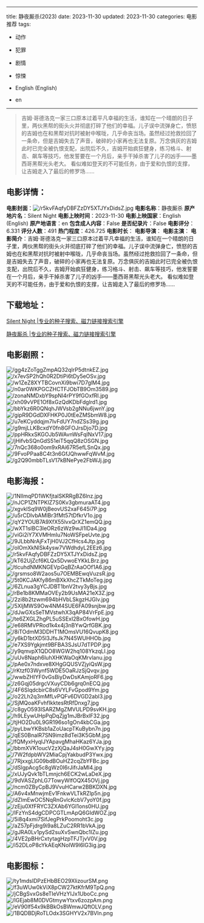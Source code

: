 
---
title: 静夜厮杀(2023)
date: 2023-11-30
updated: 2023-11-30
categories: 电影推荐
tags:
- 动作
- 犯罪
- 剧情
- 惊悚

- English (English)
- en
---


> 吉姆·哥德洛克一家三口原本过着平凡幸福的生活，谁知在一个晴朗的日子里，两伙黑帮的街头火并彻底打碎了他们的幸福。儿子误中流弹身亡，愤怒的吉姆也在和黑帮对抗时被射中喉咙，几乎命丧当场。虽然经过抢救捡回了一条命，但是吉姆失去了声音，破碎的小家再也无法复原。万念俱灰的吉姆此时已完全被仇恨支配，出院后不久，吉姆开始疯狂健身，练习格斗、射击、飙车等技巧，他发誓要在一个月后，亲手干掉杀害了儿子的凶手——墨西哥黑帮光头老大。 看似难如登天的不可能任务，由于爱和仇恨的支撑，让吉姆走入了最后的修罗场……

## **电影详情**：

**电影封面**：<img src="https://image.tmdb.org/t/p/w200/r5kvFAqfyDBFZzDY5XTJYxDidsZ.jpg" alt="/r5kvFAqfyDBFZzDY5XTJYxDidsZ.jpg" title="/r5kvFAqfyDBFZzDY5XTJYxDidsZ.jpg">
**电影名称**：静夜厮杀
**原产地片名**：Silent Night
**电影上映时间**：2023-11-30
**电影上映国家**：English (English)
**原产地语言**：en
**包含成人内容**：False
**是否纪录片**：False
**电影评分**：6.331
**评分人数**：491
**热门程度**：426.725
**电影时长**：
**电影导演**：
**电影主演**：
**电影简介**：吉姆·哥德洛克一家三口原本过着平凡幸福的生活，谁知在一个晴朗的日子里，两伙黑帮的街头火并彻底打碎了他们的幸福。儿子误中流弹身亡，愤怒的吉姆也在和黑帮对抗时被射中喉咙，几乎命丧当场。虽然经过抢救捡回了一条命，但是吉姆失去了声音，破碎的小家再也无法复原。万念俱灰的吉姆此时已完全被仇恨支配，出院后不久，吉姆开始疯狂健身，练习格斗、射击、飙车等技巧，他发誓要在一个月后，亲手干掉杀害了儿子的凶手——墨西哥黑帮光头老大。 看似难如登天的不可能任务，由于爱和仇恨的支撑，让吉姆走入了最后的修罗场……

## **下载地址**：
[Silent Night |专业的种子搜索、磁力链接搜索引擎](https://movie.amd794.com:2083/?search=Silent%20Night&ordering=&mode=match_phrase&page_size=10&page=1)

[静夜厮杀 |专业的种子搜索、磁力链接搜索引擎](https://movie.amd794.com:2083/?search=%E9%9D%99%E5%A4%9C%E5%8E%AE%E6%9D%80&ordering=&mode=match_phrase&page_size=10&page=1)
 

## **电影剧照**：
<img src="https://image.tmdb.org/t/p/original/gg4zZoTggZmpAQ32qIrP5dtnkEZ.jpg" alt="/gg4zZoTggZmpAQ32qIrP5dtnkEZ.jpg" title="/gg4zZoTggZmpAQ32qIrP5dtnkEZ.jpg"><img src="https://image.tmdb.org/t/p/original/x7evSP2hQh0R2DtiPi6tDy5eOSv.jpg" alt="/x7evSP2hQh0R2DtiPi6tDy5eOSv.jpg" title="/x7evSP2hQh0R2DtiPi6tDy5eOSv.jpg"><img src="https://image.tmdb.org/t/p/original/w1ZeZ8XYTBCovnXi9bwi7D7glM4.jpg" alt="/w1ZeZ8XYTBCovnXi9bwi7D7glM4.jpg" title="/w1ZeZ8XYTBCovnXi9bwi7D7glM4.jpg"><img src="https://image.tmdb.org/t/p/original/n0ar0WKPGCZHCTFJObTB9Om3589.jpg" alt="/n0ar0WKPGCZHCTFJObTB9Om3589.jpg" title="/n0ar0WKPGCZHCTFJObTB9Om3589.jpg"><img src="https://image.tmdb.org/t/p/original/zonaNMDxbY9spNl4rPY9fGOxfRI.jpg" alt="/zonaNMDxbY9spNl4rPY9fGOxfRI.jpg" title="/zonaNMDxbY9spNl4rPY9fGOxfRI.jpg"><img src="https://image.tmdb.org/t/p/original/xh09vVPE1Of8xGzQdKDbFdglrd1.jpg" alt="/xh09vVPE1Of8xGzQdKDbFdglrd1.jpg" title="/xh09vVPE1Of8xGzQdKDbFdglrd1.jpg"><img src="https://image.tmdb.org/t/p/original/bbYkz6R0QNqhJWVsb2gNNu6jwnY.jpg" alt="/bbYkz6R0QNqhJWVsb2gNNu6jwnY.jpg" title="/bbYkz6R0QNqhJWVsb2gNNu6jwnY.jpg"><img src="https://image.tmdb.org/t/p/original/gipR9DGdDXFHKP0J0tEeZMSbmW8.jpg" alt="/gipR9DGdDXFHKP0J0tEeZMSbmW8.jpg" title="/gipR9DGdDXFHKP0J0tEeZMSbmW8.jpg"><img src="https://image.tmdb.org/t/p/original/u7eKCyddqjm7IvFdUY7ndZSs39g.jpg" alt="/u7eKCyddqjm7IvFdUY7ndZSs39g.jpg" title="/u7eKCyddqjm7IvFdUY7ndZSs39g.jpg"><img src="https://image.tmdb.org/t/p/original/g9mjLLKBcxdY0fn8GFOJrsDjo7D.jpg" alt="/g9mjLLKBcxdY0fn8GFOJrsDjo7D.jpg" title="/g9mjLLKBcxdY0fn8GFOJrsDjo7D.jpg"><img src="https://image.tmdb.org/t/p/original/ppHRkxSKGOJb5WAvnWsFqINxV17.jpg" alt="/ppHRkxSKGOJb5WAvnWsFqINxV17.jpg" title="/ppHRkxSKGOJb5WAvnWsFqINxV17.jpg"><img src="https://image.tmdb.org/t/p/original/jHifvbSQnGdS51eiT5qqQ8zOSGN.jpg" alt="/jHifvbSQnGdS51eiT5qqQ8zOSGN.jpg" title="/jHifvbSQnGdS51eiT5qqQ8zOSGN.jpg"><img src="https://image.tmdb.org/t/p/original/7nQc368o0om9xRAi67R5efLSnQx.jpg" alt="/7nQc368o0om9xRAi67R5efLSnQx.jpg" title="/7nQc368o0om9xRAi67R5efLSnQx.jpg"><img src="https://image.tmdb.org/t/p/original/9FvoPPaa8C4t3n6GfJQhwwFqWvM.jpg" alt="/9FvoPPaa8C4t3n6GfJQhwwFqWvM.jpg" title="/9FvoPPaa8C4t3n6GfJQhwwFqWvM.jpg"><img src="https://image.tmdb.org/t/p/original/g2Q90mbbTLsV17kBNePye2FbWJj.jpg" alt="/g2Q90mbbTLsV17kBNePye2FbWJj.jpg" title="/g2Q90mbbTLsV17kBNePye2FbWJj.jpg">

## **电影海报**：
<img src="https://image.tmdb.org/t/p/original/1NIlmqPD1WKfjtalSKRRgBZ6lnz.jpg" alt="/1NIlmqPD1WKfjtalSKRRgBZ6lnz.jpg" title="/1NIlmqPD1WKfjtalSKRRgBZ6lnz.jpg"><img src="https://image.tmdb.org/t/p/original/nJCP1ZNTPKlZ7S0Kv3gbmuraAT4.jpg" alt="/nJCP1ZNTPKlZ7S0Kv3gbmuraAT4.jpg" title="/nJCP1ZNTPKlZ7S0Kv3gbmuraAT4.jpg"><img src="https://image.tmdb.org/t/p/original/xgvklSq9W0jBeovUS2xaF645i7P.jpg" alt="/xgvklSq9W0jBeovUS2xaF645i7P.jpg" title="/xgvklSq9W0jBeovUS2xaF645i7P.jpg"><img src="https://image.tmdb.org/t/p/original/u5rCDIvbAMlBr3fMt57tDfkrV1o.jpg" alt="/u5rCDIvbAMlBr3fMt57tDfkrV1o.jpg" title="/u5rCDIvbAMlBr3fMt57tDfkrV1o.jpg"><img src="https://image.tmdb.org/t/p/original/qY2YOUB7A9XfX55lvxQrXZ1emQQ.jpg" alt="/qY2YOUB7A9XfX55lvxQrXZ1emQQ.jpg" title="/qY2YOUB7A9XfX55lvxQrXZ1emQQ.jpg"><img src="https://image.tmdb.org/t/p/original/wXT1slBC3leORz6zWz9wJl1IDa4.jpg" alt="/wXT1slBC3leORz6zWz9wJl1IDa4.jpg" title="/wXT1slBC3leORz6zWz9wJl1IDa4.jpg"><img src="https://image.tmdb.org/t/p/original/viGi2iY7XVMHmIu7NoWSFpeUvte.jpg" alt="/viGi2iY7XVMHmIu7NoWSFpeUvte.jpg" title="/viGi2iY7XVMHmIu7NoWSFpeUvte.jpg"><img src="https://image.tmdb.org/t/p/original/9JLbbNrAjFxTjH0VJ2CfHcs4Jtp.jpg" alt="/9JLbbNrAjFxTjH0VJ2CfHcs4Jtp.jpg" title="/9JLbbNrAjFxTjH0VJ2CfHcs4Jtp.jpg"><img src="https://image.tmdb.org/t/p/original/olOmXkNlSk4ysw7VWdhdyL2EEz6.jpg" alt="/olOmXkNlSk4ysw7VWdhdyL2EEz6.jpg" title="/olOmXkNlSk4ysw7VWdhdyL2EEz6.jpg"><img src="https://image.tmdb.org/t/p/original/r5kvFAqfyDBFZzDY5XTJYxDidsZ.jpg" alt="/r5kvFAqfyDBFZzDY5XTJYxDidsZ.jpg" title="/r5kvFAqfyDBFZzDY5XTJYxDidsZ.jpg"><img src="https://image.tmdb.org/t/p/original/kT62UjZcf6KLQx5DvwoEYKkLBrz.jpg" alt="/kT62UjZcf6KLQx5DvwoEYKkLBrz.jpg" title="/kT62UjZcf6KLQx5DvwoEYKkLBrz.jpg"><img src="https://image.tmdb.org/t/p/original/tlcuhdNMKNGEVpGqBZrAaOOf1A6.jpg" alt="/tlcuhdNMKNGEVpGqBZrAaOOf1A6.jpg" title="/tlcuhdNMKNGEVpGqBZrAaOOf1A6.jpg"><img src="https://image.tmdb.org/t/p/original/grsmso8W2aos5u7OEMBEwqVuzsR.jpg" alt="/grsmso8W2aos5u7OEMBEwqVuzsR.jpg" title="/grsmso8W2aos5u7OEMBEwqVuzsR.jpg"><img src="https://image.tmdb.org/t/p/original/5t0KCJAKfy86mBXkXhcZTkMoTeg.jpg" alt="/5t0KCJAKfy86mBXkXhcZTkMoTeg.jpg" title="/5t0KCJAKfy86mBXkXhcZTkMoTeg.jpg"><img src="https://image.tmdb.org/t/p/original/6ZLnua3gYCJDBT1bnV2tvy3yBjs.jpg" alt="/6ZLnua3gYCJDBT1bnV2tvy3yBjs.jpg" title="/6ZLnua3gYCJDBT1bnV2tvy3yBjs.jpg"><img src="https://image.tmdb.org/t/p/original/rBe1b8KMMaOVEy2b9UsMA21eX3Z.jpg" alt="/rBe1b8KMMaOVEy2b9UsMA21eX3Z.jpg" title="/rBe1b8KMMaOVEy2b9UsMA21eX3Z.jpg"><img src="https://image.tmdb.org/t/p/original/2zi8b2tzwm694bHVbLSkgzHJGlv.jpg" alt="/2zi8b2tzwm694bHVbLSkgzHJGlv.jpg" title="/2zi8b2tzwm694bHVbLSkgzHJGlv.jpg"><img src="https://image.tmdb.org/t/p/original/5XljMWS9Ow4NM4SUE6FA09snjbw.jpg" alt="/5XljMWS9Ow4NM4SUE6FA09snjbw.jpg" title="/5XljMWS9Ow4NM4SUE6FA09snjbw.jpg"><img src="https://image.tmdb.org/t/p/original/dJwGXsSeTMVstwhX3qAP84VrFpE.jpg" alt="/dJwGXsSeTMVstwhX3qAP84VrFpE.jpg" title="/dJwGXsSeTMVstwhX3qAP84VrFpE.jpg"><img src="https://image.tmdb.org/t/p/original/te6ZXGLZhgPL5uSSExI2BxOfowH.jpg" alt="/te6ZXGLZhgPL5uSSExI2BxOfowH.jpg" title="/te6ZXGLZhgPL5uSSExI2BxOfowH.jpg"><img src="https://image.tmdb.org/t/p/original/e68RMVPRod1k4x4j3nBYwQrfGBK.jpg" alt="/e68RMVPRod1k4x4j3nBYwQrfGBK.jpg" title="/e68RMVPRod1k4x4j3nBYwQrfGBK.jpg"><img src="https://image.tmdb.org/t/p/original/8iTOdmM3DDHT1MOmsVU16QvupK8.jpg" alt="/8iTOdmM3DDHT1MOmsVU16QvupK8.jpg" title="/8iTOdmM3DDHT1MOmsVU16QvupK8.jpg"><img src="https://image.tmdb.org/t/p/original/y6kD1btXD5l3JfsJk7N45WUHHOb.jpg" alt="/y6kD1btXD5l3JfsJk7N45WUHHOb.jpg" title="/y6kD1btXD5l3JfsJk7N45WUHHOb.jpg"><img src="https://image.tmdb.org/t/p/original/e7XS9Ygkjmt9BFBA3SJsU7dTPDP.jpg" alt="/e7XS9Ygkjmt9BFBA3SJsU7dTPDP.jpg" title="/e7XS9Ygkjmt9BFBA3SJsU7dTPDP.jpg"><img src="https://image.tmdb.org/t/p/original/y9qmvpX1QDO8WGW2hq108YkzqLI.jpg" alt="/y9qmvpX1QDO8WGW2hq108YkzqLI.jpg" title="/y9qmvpX1QDO8WGW2hq108YkzqLI.jpg"><img src="https://image.tmdb.org/t/p/original/uUv8Naph6luhXHKWaOqKMrvlanu.jpg" alt="/uUv8Naph6luhXHKWaOqKMrvlanu.jpg" title="/uUv8Naph6luhXHKWaOqKMrvlanu.jpg"><img src="https://image.tmdb.org/t/p/original/pAe0x7ndxve8XHgGQUSVZjyiQsW.jpg" alt="/pAe0x7ndxve8XHgGQUSVZjyiQsW.jpg" title="/pAe0x7ndxve8XHgGQUSVZjyiQsW.jpg"><img src="https://image.tmdb.org/t/p/original/rKtzf03Wynf5WDE5OaRJzSjQvqv.jpg" alt="/rKtzf03Wynf5WDE5OaRJzSjQvqv.jpg" title="/rKtzf03Wynf5WDE5OaRJzSjQvqv.jpg"><img src="https://image.tmdb.org/t/p/original/wwbZHlYF0vGsBiyDwDsKAmjoRF6.jpg" alt="/wwbZHlYF0vGsBiyDwDsKAmjoRF6.jpg" title="/wwbZHlYF0vGsBiyDwDsKAmjoRF6.jpg"><img src="https://image.tmdb.org/t/p/original/z6Gqj05drgcVXuyCDb6grq0nECQ.jpg" alt="/z6Gqj05drgcVXuyCDb6grq0nECQ.jpg" title="/z6Gqj05drgcVXuyCDb6grq0nECQ.jpg"><img src="https://image.tmdb.org/t/p/original/4F6SlqdcbirC8s6VYLFvGpod9Ym.jpg" alt="/4F6SlqdcbirC8s6VYLFvGpod9Ym.jpg" title="/4F6SlqdcbirC8s6VYLFvGpod9Ym.jpg"><img src="https://image.tmdb.org/t/p/original/o22Lh2q3mMfLvPQFv6DVGD2abl3.jpg" alt="/o22Lh2q3mMfLvPQFv6DVGD2abl3.jpg" title="/o22Lh2q3mMfLvPQFv6DVGD2abl3.jpg"><img src="https://image.tmdb.org/t/p/original/SjMQoaKFvhfIkktesRtRfDnxg7.jpg" alt="/SjMQoaKFvhfIkktesRtRfDnxg7.jpg" title="/SjMQoaKFvhfIkktesRtRfDnxg7.jpg"><img src="https://image.tmdb.org/t/p/original/c8gyO593lSARZMgZMVULPD9svKH.jpg" alt="/c8gyO593lSARZMgZMVULPD9svKH.jpg" title="/c8gyO593lSARZMgZMVULPD9svKH.jpg"><img src="https://image.tmdb.org/t/p/original/h9LEywUHpPqDqZjg1mJBrBxlF32.jpg" alt="/h9LEywUHpPqDqZjg1mJBrBxlF32.jpg" title="/h9LEywUHpPqDqZjg1mJBrBxlF32.jpg"><img src="https://image.tmdb.org/t/p/original/tjHO2Du0L9GR196so1gOn4kbCGa.jpg" alt="/tjHO2Du0L9GR196so1gOn4kbCGa.jpg" title="/tjHO2Du0L9GR196so1gOn4kbCGa.jpg"><img src="https://image.tmdb.org/t/p/original/pyLbwYKBsb1aZoUacpTKuBybn7n.jpg" alt="/pyLbwYKBsb1aZoUacpTKuBybn7n.jpg" title="/pyLbwYKBsb1aZoUacpTKuBybn7n.jpg"><img src="https://image.tmdb.org/t/p/original/qES0BnalR7SN9imz8dTei3K5GbM.jpg" alt="/qES0BnalR7SN9imz8dTei3K5GbM.jpg" title="/qES0BnalR7SN9imz8dTei3K5GbM.jpg"><img src="https://image.tmdb.org/t/p/original/fQMyxHyqlJYApavgMhaHKaz6YJa.jpg" alt="/fQMyxHyqlJYApavgMhaHKaz6YJa.jpg" title="/fQMyxHyqlJYApavgMhaHKaz6YJa.jpg"><img src="https://image.tmdb.org/t/p/original/bbmXVK1oucV2zXjQaJ4sH0GwXYy.jpg" alt="/bbmXVK1oucV2zXjQaJ4sH0GwXYy.jpg" title="/bbmXVK1oucV2zXjQaJ4sH0GwXYy.jpg"><img src="https://image.tmdb.org/t/p/original/7W2fdpbWV2MiaCpjYakbudP3Ywx.jpg" alt="/7W2fdpbWV2MiaCpjYakbudP3Ywx.jpg" title="/7W2fdpbWV2MiaCpjYakbudP3Ywx.jpg"><img src="https://image.tmdb.org/t/p/original/7RjxxgLlG09bdBOuHZ2cqZbYFBc.jpg" alt="/7RjxxgLlG09bdBOuHZ2cqZbYFBc.jpg" title="/7RjxxgLlG09bdBOuHZ2cqZbYFBc.jpg"><img src="https://image.tmdb.org/t/p/original/dSlgpAcg5c8gWz0I6rJifrJaMI4.jpg" alt="/dSlgpAcg5c8gWz0I6rJifrJaMI4.jpg" title="/dSlgpAcg5c8gWz0I6rJifrJaMI4.jpg"><img src="https://image.tmdb.org/t/p/original/xUJyQvk1bTLmnjch6ECK2wLaDeX.jpg" alt="/xUJyQvk1bTLmnjch6ECK2wLaDeX.jpg" title="/xUJyQvk1bTLmnjch6ECK2wLaDeX.jpg"><img src="https://image.tmdb.org/t/p/original/9dVASZphLG7TowyWlfOQX45OVj.jpg" alt="/9dVASZphLG7TowyWlfOQX45OVj.jpg" title="/9dVASZphLG7TowyWlfOQX45OVj.jpg"><img src="https://image.tmdb.org/t/p/original/ncm0ZByCpBJ9VvuHCarw2BBKDXN.jpg" alt="/ncm0ZByCpBJ9VvuHCarw2BBKDXN.jpg" title="/ncm0ZByCpBJ9VvuHCarw2BBKDXN.jpg"><img src="https://image.tmdb.org/t/p/original/A6v4xMnwjmEv1FnkwVLTkRZlp5n.jpg" alt="/A6v4xMnwjmEv1FnkwVLTkRZlp5n.jpg" title="/A6v4xMnwjmEv1FnkwVLTkRZlp5n.jpg"><img src="https://image.tmdb.org/t/p/original/dZImEwOC5NqRnGvlcKcbV7yoY0f.jpg" alt="/dZImEwOC5NqRnGvlcKcbV7yoY0f.jpg" title="/dZImEwOC5NqRnGvlcKcbV7yoY0f.jpg"><img src="https://image.tmdb.org/t/p/original/zEju0XfFRYC3ZXAb6YGI1ons0HU.jpg" alt="/zEju0XfFRYC3ZXAb6YGI1ons0HU.jpg" title="/zEju0XfFRYC3ZXAb6YGI1ons0HU.jpg"><img src="https://image.tmdb.org/t/p/original/lFzYnS4dgCDPCGTLmApQ6GIdWOZ.jpg" alt="/lFzYnS4dgCDPCGTLmApQ6GIdWOZ.jpg" title="/lFzYnS4dgCDPCGTLmApQ6GIdWOZ.jpg"><img src="https://image.tmdb.org/t/p/original/5i8q4xmi7SifJegPrkPoomoht3c.jpg" alt="/5i8q4xmi7SifJegPrkPoomoht3c.jpg" title="/5i8q4xmi7SifJegPrkPoomoht3c.jpg"><img src="https://image.tmdb.org/t/p/original/aZ57pFjdrg9i9a8LZuC2RR1bVkA.jpg" alt="/aZ57pFjdrg9i9a8LZuC2RR1bVkA.jpg" title="/aZ57pFjdrg9i9a8LZuC2RR1bVkA.jpg"><img src="https://image.tmdb.org/t/p/original/gJRA0Lv1pySd2suXvSwnQbc1IZu.jpg" alt="/gJRA0Lv1pySd2suXvSwnQbc1IZu.jpg" title="/gJRA0Lv1pySd2suXvSwnQbc1IZu.jpg"><img src="https://image.tmdb.org/t/p/original/4VE2pBHrCxtytagHzpTFJTjvV0V.jpg" alt="/4VE2pBHrCxtytagHzpTFJTjvV0V.jpg" title="/4VE2pBHrCxtytagHzpTFJTjvV0V.jpg"><img src="https://image.tmdb.org/t/p/original/i52DLoP8cYkAEqKNoIW9l6lG3ig.jpg" alt="/i52DLoP8cYkAEqKNoIW9l6lG3ig.jpg" title="/i52DLoP8cYkAEqKNoIW9l6lG3ig.jpg">

## **电影图标**：
<img src="https://image.tmdb.org/t/p/original/ty1mdsIDPzEHbBEO29XlizourSM.png" alt="/ty1mdsIDPzEHbBEO29XlizourSM.png" title="/ty1mdsIDPzEHbBEO29XlizourSM.png"><img src="https://image.tmdb.org/t/p/original/f3uWUw0kViX8pCW27ktKfrM9TpQ.png" alt="/f3uWUw0kViX8pCW27ktKfrM9TpQ.png" title="/f3uWUw0kViX8pCW27ktKfrM9TpQ.png"><img src="https://image.tmdb.org/t/p/original/jCBgSvxGs8eTIeVHzYIJx1UboCc.png" alt="/jCBgSvxGs8eTIeVHzYIJx1UboCc.png" title="/jCBgSvxGs8eTIeVHzYIJx1UboCc.png"><img src="https://image.tmdb.org/t/p/original/lGEjab8M0DVGtmywYtxv6zozpAm.png" alt="/lGEjab8M0DVGtmywYtxv6zozpAm.png" title="/lGEjab8M0DVGtmywYtxv6zozpAm.png"><img src="https://image.tmdb.org/t/p/original/eV90lf54x9kBBkOsBWmwJQftOLV.png" alt="/eV90lf54x9kBBkOsBWmwJQftOLV.png" title="/eV90lf54x9kBBkOsBWmwJQftOLV.png"><img src="https://image.tmdb.org/t/p/original/1BQDBDjRoTLOdx3SGHYV2x7BVln.png" alt="/1BQDBDjRoTLOdx3SGHYV2x7BVln.png" title="/1BQDBDjRoTLOdx3SGHYV2x7BVln.png">
